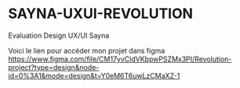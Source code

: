 # SAYNA-UXUI-REVOLUTION
Evaluation Design UX/UI Sayna

Voici le lien pour accéder mon projet dans figma https://www.figma.com/file/CM17yvCldVKbpwPSZMx3PI/Revolution-project?type=design&node-id=0%3A1&mode=design&t=Y0eM6T6uwLzCMaXZ-1
